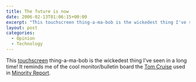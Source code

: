 ```yaml
---
title: The future is now
date: 2006-02-13T01:06:15+00:00
excerpt: "This touchscreen thing-a-ma-bob is the wickedest thing I've seen in a long time! It reminds me of the cool"
layout: post
categories:
  - Opinion
  - Technology
---
```

This [touchscreen](http://mblog.lib.umich.edu/%7Erdivecha/archives/2006/02/the_world_of_sm.html) thing-a-ma-bob is the wickedest thing I&#8217;ve seen in a long time! It reminds me of the cool monitor/bulletin board the [Tom Cruise](http://www.imdb.com/name/nm0000129/) used in [Minority Report](http://www.imdb.com/title/tt0181689/).